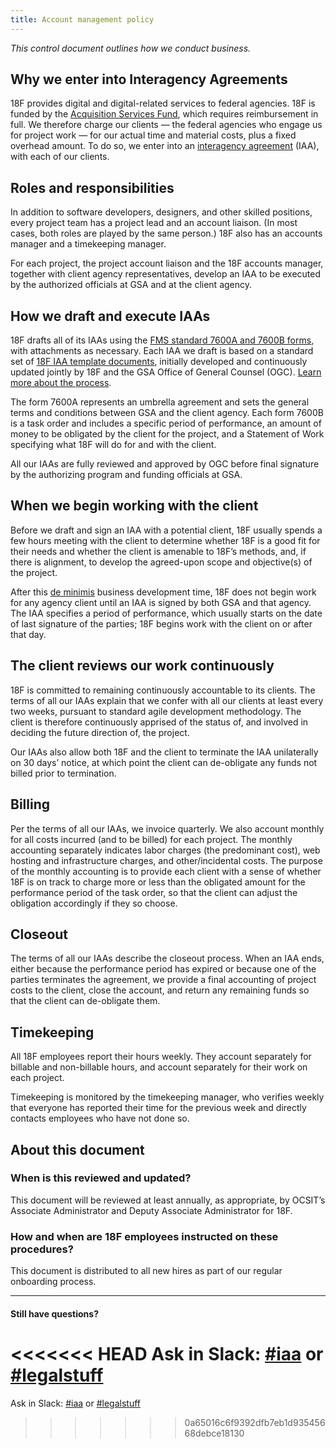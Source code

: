 ```yaml
---
title: Account management policy
---
```


_This control document outlines how we conduct business._

## Why we enter into Interagency Agreements
18F provides digital and digital-related services to federal agencies. 18F is funded by the [Acquisition Services Fund](http://www.gsa.gov/portal/content/150047), which requires reimbursement in full. We therefore charge our clients — the federal agencies who engage us for project work — for our actual time and material costs, plus a fixed overhead amount. To do so, we enter into an [interagency agreement](/agreements) (IAA), with each of our clients.

## Roles and responsibilities

In addition to software developers, designers, and other skilled positions, every project team has a project lead and an account liaison. (In most cases, both roles are played by the same person.) 18F also has an accounts manager and a timekeeping manager.

For each project, the project account liaison and the 18F accounts manager, together with client agency representatives, develop an IAA to be executed by the authorized officials at GSA and at the client agency.

## How we draft and execute IAAs

18F drafts all of its IAAs using the [FMS standard 7600A and 7600B forms](https://www.fiscal.treasury.gov/fsreports/ref/fincMgmtStdzn/fincMgmtStdzn_home.htm), with attachments as necessary. Each IAA we draft is based on a standard set of [18F IAA template documents](https://drive.google.com/a/gsa.gov/folderview?id=0B_BrYqdsWSajTUw0dVhhemRPQjQ&usp=drive_web), initially developed and continuously updated jointly by 18F and the GSA Office of General Counsel (OGC). [Learn more about the process](/agreements).

The form 7600A represents an umbrella agreement and sets the general terms and conditions between GSA and the client agency. Each form 7600B is a task order and includes a specific period of performance, an amount of money to be obligated by the client for the project, and a Statement of Work specifying what 18F will do for and with the client.

All our IAAs are fully reviewed and approved by OGC before final signature by the authorizing program and funding officials at GSA.

## When we begin working with the client

Before we draft and sign an IAA with a potential client, 18F usually spends a few hours meeting with the client to determine whether 18F is a good fit for their needs and whether the client is amenable to 18F’s methods, and, if there is alignment, to develop the agreed-upon scope and objective(s) of the project.

After this [de minimis](https://en.wikipedia.org/wiki/De_minimis) business development time, 18F does not begin work for any agency client until an IAA is signed by both GSA and that agency. The IAA specifies a period of performance, which usually starts on the date of last signature of the parties; 18F begins work with the client on or after that day.

## The client reviews our work continuously

18F is committed to remaining continuously accountable to its clients. The terms of all our IAAs explain that we confer with all our clients at least every two weeks, pursuant to standard agile development methodology. The client is therefore continuously apprised of the status of, and involved in deciding the future direction of, the project.

Our IAAs also allow both 18F and the client to terminate the IAA unilaterally on 30 days’ notice, at which point the client can de-obligate any funds not billed prior to termination.

## Billing

Per the terms of all our IAAs, we invoice quarterly. We also account monthly for all costs incurred (and to be billed) for each project. The monthly accounting separately indicates labor charges (the predominant cost), web hosting and infrastructure charges, and other/incidental costs. The purpose of the monthly accounting is to provide each client with a sense of whether 18F is on track to charge more or less than the obligated amount for the performance period of the task order, so that the client can adjust the obligation accordingly if they so choose.

## Closeout

The terms of all our IAAs describe the closeout process. When an IAA ends, either because the performance period has expired or because one of the parties terminates the agreement, we provide a final accounting of project costs to the client, close the account, and return any remaining funds so that the client can de-obligate them.

## Timekeeping

All 18F employees report their hours weekly. They account separately for billable and non-billable hours, and account separately for their work on each project.

Timekeeping is monitored by the timekeeping manager, who verifies weekly that everyone has reported their time for the previous week and directly contacts employees who have not done so.

## About this document

### When is this reviewed and updated?

This document will be reviewed at least annually, as appropriate, by OCSIT’s Associate Administrator and Deputy Associate Administrator for 18F.

### How and when are 18F employees instructed on these procedures?

This document is distributed to all new hires as part of our regular onboarding process.

---

#### Still have questions?

<<<<<<< HEAD
Ask in Slack: [#iaa](https://18f.slack.com/messages/iaa/) or [#legalstuff](https://18f.slack.com/messages/legalstuff/)
=======
Ask in Slack: [#iaa](https://gsa-tts.slack.com/messages/iaa/) or [#legalstuff](https://gsa-tts.slack.com/messages/legalstuff/)
>>>>>>> 0a65016c6f9392dfb7eb1d93545668debce18130
